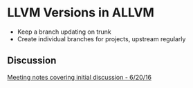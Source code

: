 LLVM Versions in ALLVM
======================

* Keep a branch updating on trunk
* Create individual branches for projects, upstream regularly

Discussion
----------

[Meeting notes covering initial discussion - 6/20/16](https://gitlab.engr.illinois.edu/llvm/wiki/blob/master/ALLVM/ALLVM_Meetings/allvm_system_06-20-2016.md#llvm-version-which-one)
